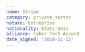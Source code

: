 ```yaml
---
name: Stripe
category: private_sector
nature: Entreprise
nationality: Etats-Unis
alliance: Cyber Tech Accord
date_signed: '2018-11-12'
---
```

    